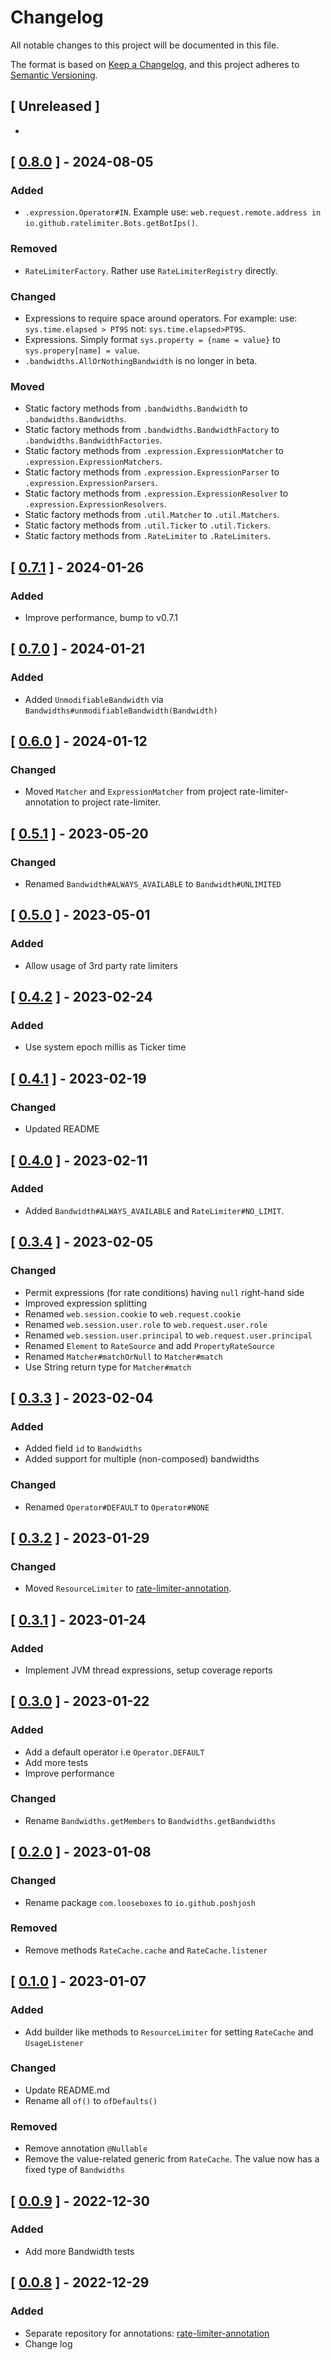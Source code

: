 # Changelog

All notable changes to this project will be documented in this file.

The format is based on [Keep a Changelog](https://keepachangelog.com/en/1.0.0/),
and this project adheres to [Semantic Versioning](https://semver.org/spec/v2.0.0.html).

## [ Unreleased ]

-

## [ [0.8.0](https://github.com/poshjosh/rate-limiter/tree/v0.8.0) ] - 2024-08-05

### Added

- `.expression.Operator#IN`. Example use: `web.request.remote.address in io.github.ratelimiter.Bots.getBotIps()`.

### Removed

- `RateLimiterFactory`. Rather use `RateLimiterRegistry` directly.

### Changed

- Expressions to require space around operators. For example:
  use: `sys.time.elapsed > PT9S` not: `sys.time.elapsed>PT9S`.
- Expressions. Simply format `sys.property = {name = value}` to `sys.propery[name] = value`.
- `.bandwidths.AllOrNothingBandwidth` is no longer in beta.

### Moved

- Static factory methods from `.bandwidths.Bandwidth` to `.bandwidths.Bandwidths`.
- Static factory methods from `.bandwidths.BandwidthFactory` to `.bandwidths.BandwidthFactories`.
- Static factory methods from `.expression.ExpressionMatcher` to `.expression.ExpressionMatchers`.
- Static factory methods from `.expression.ExpressionParser` to `.expression.ExpressionParsers`.
- Static factory methods from `.expression.ExpressionResolver` to `.expression.ExpressionResolvers`.
- Static factory methods from `.util.Matcher` to `.util.Matchers`.
- Static factory methods from `.util.Ticker` to `.util.Tickers`.
- Static factory methods from `.RateLimiter` to `.RateLimiters`.

## [ [0.7.1](https://github.com/poshjosh/rate-limiter/tree/v0.7.1) ] - 2024-01-26

### Added

- Improve performance, bump to v0.7.1

## [ [0.7.0](https://github.com/poshjosh/rate-limiter/tree/v0.7.0) ] - 2024-01-21

### Added

- Added `UnmodifiableBandwidth` via `Bandwidths#unmodifiableBandwidth(Bandwidth)`

## [ [0.6.0](https://github.com/poshjosh/rate-limiter/tree/v0.6.0) ] - 2024-01-12

### Changed

- Moved `Matcher` and `ExpressionMatcher` from project rate-limiter-annotation to project rate-limiter.

## [ [0.5.1](https://github.com/poshjosh/rate-limiter/tree/v0.5.1) ] - 2023-05-20

### Changed

- Renamed `Bandwidth#ALWAYS_AVAILABLE` to `Bandwidth#UNLIMITED`

## [ [0.5.0](https://github.com/poshjosh/rate-limiter/tree/v0.5.0) ] - 2023-05-01

### Added

- Allow usage of 3rd party rate limiters

## [ [0.4.2](https://github.com/poshjosh/rate-limiter/tree/v0.4.2) ] - 2023-02-24

### Added

- Use system epoch millis as Ticker time

## [ [0.4.1](https://github.com/poshjosh/rate-limiter/tree/v0.4.1) ] - 2023-02-19

### Changed

- Updated README

## [ [0.4.0](https://github.com/poshjosh/rate-limiter/tree/v0.4.0) ] - 2023-02-11

### Added

- Added `Bandwidth#ALWAYS_AVAILABLE` and `RateLimiter#NO_LIMIT`.

## [ [0.3.4](https://github.com/poshjosh/rate-limiter/tree/v0.3.4) ] - 2023-02-05

### Changed

- Permit expressions (for rate conditions) having `null` right-hand side
- Improved expression splitting
- Renamed `web.session.cookie` to `web.request.cookie`
- Renamed `web.session.user.role` to `web.request.user.role`
- Renamed `web.session.user.principal` to `web.request.user.principal`
- Renamed `Element` to `RateSource` and add `PropertyRateSource`
- Renamed `Matcher#matchOrNull` to `Matcher#match`
- Use String return type for `Matcher#match`

## [ [0.3.3](https://github.com/poshjosh/rate-limiter/tree/v0.3.3) ] - 2023-02-04

### Added

- Added field `id` to `Bandwidths`
- Added support for multiple (non-composed) bandwidths

### Changed

- Renamed `Operator#DEFAULT` to `Operator#NONE`

## [ [0.3.2](https://github.com/poshjosh/rate-limiter/tree/v0.3.2) ] - 2023-01-29

### Changed

- Moved `ResourceLimiter` to [rate-limiter-annotation](https://github.com/poshjosh/rate-limiter-annotation).

## [ [0.3.1](https://github.com/poshjosh/rate-limiter/tree/v0.3.1) ] - 2023-01-24

### Added

- Implement JVM thread expressions, setup coverage reports

## [ [0.3.0](https://github.com/poshjosh/rate-limiter/tree/v0.3.0) ] - 2023-01-22

### Added

- Add a default operator i.e `Operator.DEFAULT`
- Add more tests
- Improve performance

### Changed

- Rename `Bandwidths.getMembers` to `Bandwidths.getBandwidths`

## [ [0.2.0](https://github.com/poshjosh/rate-limiter/tree/v0.2.0) ] - 2023-01-08

### Changed

- Rename package `com.looseboxes` to `io.github.poshjosh`

### Removed

- Remove methods `RateCache.cache` and `RateCache.listener`

## [ [0.1.0](https://github.com/poshjosh/rate-limiter/tree/v0.1.0) ] - 2023-01-07

### Added

- Add builder like methods to `ResourceLimiter` for setting `RateCache` and `UsageListener`

### Changed

- Update README.md
- Rename all `of()` to `ofDefaults()`

### Removed

- Remove annotation `@Nullable`
- Remove the value-related generic from `RateCache`. The value now has a fixed type of `Bandwidths`

## [ [0.0.9](https://github.com/poshjosh/rate-limiter/tree/v0.0.9) ] - 2022-12-30

### Added

- Add more Bandwidth tests

## [ [0.0.8](https://github.com/poshjosh/rate-limiter/tree/v0.0.8) ] - 2022-12-29

### Added

- Separate repository for annotations: [rate-limiter-annotation](https://github.com/poshjosh/rate-limiter-annotation)
- Change log
